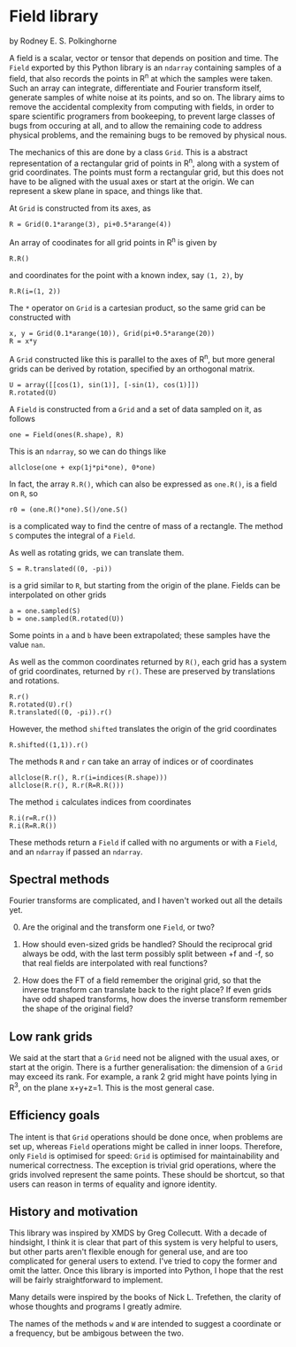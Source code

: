 Field library
===

by Rodney E. S. Polkinghorne

A field is a scalar, vector or tensor that depends on position and time.  The `Field` exported by this Python library is an `ndarray` containing samples of a field, that also records the points in R<sup>n</sup> at which the samples were taken.  Such an array can integrate, differentiate and Fourier transform itself, generate samples of white noise at its points, and so on.  The library aims to remove the accidental complexity from computing with fields, in order to spare scientific programers from bookeeping, to prevent large classes of bugs from occuring at all, and to allow the remaining code to address physical problems, and the remaining bugs to be removed by physical nous.

The mechanics of this are done by a class `Grid`.  This is a abstract representation of a rectangular grid of points in R<sup>n</sup>, along with a system of grid coordinates.  The points must form a rectangular grid, but this does not have to be aligned with the usual axes or start at the origin.  We can represent a skew plane in space, and things like that.

At `Grid` is constructed from its axes, as

	R = Grid(0.1*arange(3), pi+0.5*arange(4))

An array of coodinates for all grid points in R<sup>n</sup> is given by

	R.R()

and coordinates for the point with a known index, say `(1, 2)`, by

	R.R(i=(1, 2))

The `*` operator on `Grid` is a cartesian product, so the same grid can be constructed with

	x, y = Grid(0.1*arange(10)), Grid(pi+0.5*arange(20))
	R = x*y

A `Grid` constructed like this is parallel to the axes of R<sup>n</sup>, but more general grids can be derived by rotation, specified by an orthogonal matrix.

	U = array([[cos(1), sin(1)], [-sin(1), cos(1)]])
	R.rotated(U)

A `Field` is constructed from a `Grid` and a set of data sampled on it, as follows

	one = Field(ones(R.shape), R)

This is an `ndarray`, so we can do things like

	allclose(one + exp(1j*pi*one), 0*one)

In fact, the array `R.R()`, which can also be expressed as `one.R()`, is a field on `R`, so

	r0 = (one.R()*one).S()/one.S()

is a complicated way to find the centre of mass of a rectangle.  The method `S` computes the integral of a `Field`.


As well as rotating grids, we can translate them.

	S = R.translated((0, -pi))

is a grid similar to `R`, but starting from the origin of the plane.  Fields can be interpolated on other grids

	a = one.sampled(S)
	b = one.sampled(R.rotated(U))

Some points in `a` and `b` have been extrapolated; these samples have the value `nan`.

As well as the common coordinates returned by `R()`, each grid has a system of grid coordinates, returned by `r()`.  These are preserved by translations and rotations.

	R.r()
	R.rotated(U).r()
	R.translated((0, -pi)).r()

However, the method `shifted` translates the origin of the grid coordinates

	R.shifted((1,1)).r()

The methods `R` and `r` can take an array of indices or of coordinates

	allclose(R.r(), R.r(i=indices(R.shape)))
	allclose(R.r(), R.r(R=R.R()))

The method `i` calculates indices from coordinates

	R.i(r=R.r())
	R.i(R=R.R())

These methods return a `Field` if called with no arguments or with a `Field`, and an `ndarray` if passed an `ndarray`.


Spectral methods
---

Fourier transforms are complicated, and I haven't worked out all the details yet.

0. Are the original and the transform one `Field`, or two?

2. How should even-sized grids be handled?  Should the reciprocal grid always be odd, with the last term possibly split between +f and -f, so that real fields are interpolated with real functions?

1. How does the FT of a field remember the original grid, so that the inverse transform can translate back to the right place?  If even grids have odd shaped transforms, how does the inverse transform remember the shape of the original field?


Low rank grids
---

We said at the start that a `Grid` need not be aligned with the usual axes, or start at the origin.  There is a further generalisation: the dimension of a `Grid` may exceed its rank.  For example, a rank 2 grid might have points lying in R<sup>3</sup>, on the plane x+y+z=1.  This is the most general case.



Efficiency goals
---

The intent is that `Grid` operations should be done once, when problems are set up, whereas `Field` operations might be called in inner loops.  Therefore, only `Field` is optimised for speed: `Grid` is optimised for maintainability and numerical correctness.  The exception is trivial grid operations, where the grids involved represent the same points.  These should be shortcut, so that users can reason in terms of equality and ignore identity.


History and motivation
---

This library was inspired by XMDS by Greg Collecutt.  With a decade of hindsight, I think it is clear that part of this system is very helpful to users, but other parts aren't flexible enough for general use, and are too complicated for general users to extend.  I've tried to copy the former and omit the latter.  Once this library is imported into Python, I hope that the rest will be fairly straightforward to implement.

Many details were inspired by the books of Nick L. Trefethen, the clarity of whose thoughts and programs I greatly admire.

The names of the methods `w` and `W` are intended to suggest a coordinate or a frequency, but be ambigous between the two.